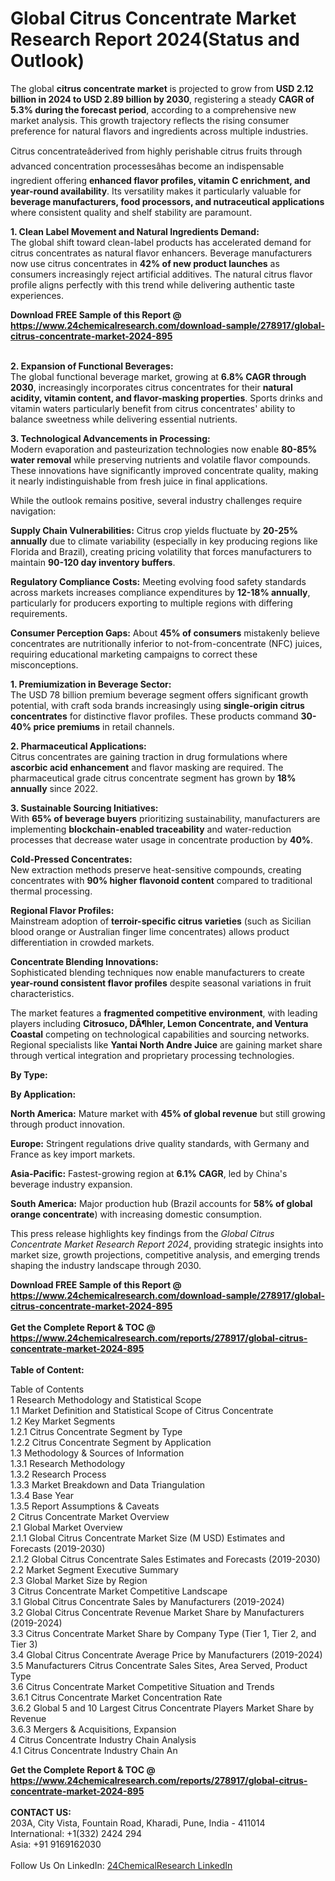 <h1>Global Citrus Concentrate Market Research Report 2024(Status and Outlook)</h1><p>The global <strong>citrus concentrate market</strong> is projected to grow from <strong>USD 2.12 billion in 2024 to USD 2.89 billion by 2030</strong>, registering a steady <strong>CAGR of 5.3% during the forecast period</strong>, according to a comprehensive new market analysis. This growth trajectory reflects the rising consumer preference for natural flavors and ingredients across multiple industries.</p><p>Citrus concentrateâderived from highly perishable citrus fruits through advanced concentration processesâhas become an indispensable ingredient offering <strong>enhanced flavor profiles, vitamin C enrichment, and year-round availability</strong>. Its versatility makes it particularly valuable for <strong>beverage manufacturers, food processors, and nutraceutical applications</strong> where consistent quality and shelf stability are paramount.</p><p><strong>1. Clean Label Movement and Natural Ingredients Demand:</strong><br>
The global shift toward clean-label products has accelerated demand for citrus concentrates as natural flavor enhancers. Beverage manufacturers now use citrus concentrates in <strong>42% of new product launches</strong> as consumers increasingly reject artificial additives. The natural citrus flavor profile aligns perfectly with this trend while delivering authentic taste experiences.</p><div><b>Download FREE Sample of this Report @ 
            <a href="https://www.24chemicalresearch.com/download-sample/278917/global-citrus-concentrate-market-2024-895">
            https://www.24chemicalresearch.com/download-sample/278917/global-citrus-concentrate-market-2024-895</a></b></div><br><p><strong>2. Expansion of Functional Beverages:</strong><br>
The global functional beverage market, growing at <strong>6.8% CAGR through 2030</strong>, increasingly incorporates citrus concentrates for their <strong>natural acidity, vitamin content, and flavor-masking properties</strong>. Sports drinks and vitamin waters particularly benefit from citrus concentrates' ability to balance sweetness while delivering essential nutrients.</p><p><strong>3. Technological Advancements in Processing:</strong><br>
Modern evaporation and pasteurization technologies now enable <strong>80-85% water removal</strong> while preserving nutrients and volatile flavor compounds. These innovations have significantly improved concentrate quality, making it nearly indistinguishable from fresh juice in final applications.</p><p>While the outlook remains positive, several industry challenges require navigation:</p><p><strong>Supply Chain Vulnerabilities:</strong> Citrus crop yields fluctuate by <strong>20-25% annually</strong> due to climate variability (especially in key producing regions like Florida and Brazil), creating pricing volatility that forces manufacturers to maintain <strong>90-120 day inventory buffers</strong>.</p><p><strong>Regulatory Compliance Costs:</strong> Meeting evolving food safety standards across markets increases compliance expenditures by <strong>12-18% annually</strong>, particularly for producers exporting to multiple regions with differing requirements.</p><p><strong>Consumer Perception Gaps:</strong> About <strong>45% of consumers</strong> mistakenly believe concentrates are nutritionally inferior to not-from-concentrate (NFC) juices, requiring educational marketing campaigns to correct these misconceptions.</p><p><strong>1. Premiumization in Beverage Sector:</strong><br>
The USD 78 billion premium beverage segment offers significant growth potential, with craft soda brands increasingly using <strong>single-origin citrus concentrates</strong> for distinctive flavor profiles. These products command <strong>30-40% price premiums</strong> in retail channels.</p><p><strong>2. Pharmaceutical Applications:</strong><br>
Citrus concentrates are gaining traction in drug formulations where <strong>ascorbic acid enhancement</strong> and flavor masking are required. The pharmaceutical grade citrus concentrate segment has grown by <strong>18% annually</strong> since 2022.</p><p><strong>3. Sustainable Sourcing Initiatives:</strong><br>
With <strong>65% of beverage buyers</strong> prioritizing sustainability, manufacturers are implementing <strong>blockchain-enabled traceability</strong> and water-reduction processes that decrease water usage in concentrate production by <strong>40%</strong>.</p><p><strong>Cold-Pressed Concentrates:</strong><br>
	New extraction methods preserve heat-sensitive compounds, creating concentrates with <strong>90% higher flavonoid content</strong> compared to traditional thermal processing.</p><p><strong>Regional Flavor Profiles:</strong><br>
	Mainstream adoption of <strong>terroir-specific citrus varieties</strong> (such as Sicilian blood orange or Australian finger lime concentrates) allows product differentiation in crowded markets.</p><p><strong>Concentrate Blending Innovations:</strong><br>
	Sophisticated blending techniques now enable manufacturers to create <strong>year-round consistent flavor profiles</strong> despite seasonal variations in fruit characteristics.</p><p>The market features a <strong>fragmented competitive environment</strong>, with leading players including <strong>Citrosuco, DÃ¶hler, Lemon Concentrate, and Ventura Coastal</strong> competing on technological capabilities and sourcing networks. Regional specialists like <strong>Yantai North Andre Juice</strong> are gaining market share through vertical integration and proprietary processing technologies.</p><p><strong>By Type:</strong></p><p><strong>By Application:</strong></p><p><strong>North America:</strong> Mature market with <strong>45% of global revenue</strong> but still growing through product innovation.</p><p><strong>Europe:</strong> Stringent regulations drive quality standards, with Germany and France as key import markets.</p><p><strong>Asia-Pacific:</strong> Fastest-growing region at <strong>6.1% CAGR</strong>, led by China's beverage industry expansion.</p><p><strong>South America:</strong> Major production hub (Brazil accounts for <strong>58% of global orange concentrate</strong>) with increasing domestic consumption.</p><p>This press release highlights key findings from the <em>Global Citrus Concentrate Market Research Report 2024</em>, providing strategic insights into market size, growth projections, competitive analysis, and emerging trends shaping the industry landscape through 2030.</p><div><b>Download FREE Sample of this Report @ 
            <a href="https://www.24chemicalresearch.com/download-sample/278917/global-citrus-concentrate-market-2024-895">
            https://www.24chemicalresearch.com/download-sample/278917/global-citrus-concentrate-market-2024-895</a></b></div><br><div><b>Get the Complete Report & TOC @ 
            <a href="https://www.24chemicalresearch.com/reports/278917/global-citrus-concentrate-market-2024-895">
            https://www.24chemicalresearch.com/reports/278917/global-citrus-concentrate-market-2024-895</a></b></div><br>
            <b>Table of Content:</b><p>Table of Contents<br />
 1 Research Methodology and Statistical Scope<br />
 1.1 Market Definition and Statistical Scope of Citrus Concentrate<br />
 1.2 Key Market Segments<br />
 1.2.1 Citrus Concentrate Segment by Type<br />
 1.2.2 Citrus Concentrate Segment by Application<br />
 1.3 Methodology & Sources of Information<br />
 1.3.1 Research Methodology<br />
 1.3.2 Research Process<br />
 1.3.3 Market Breakdown and Data Triangulation<br />
 1.3.4 Base Year<br />
 1.3.5 Report Assumptions & Caveats<br />
 2 Citrus Concentrate Market Overview<br />
 2.1 Global Market Overview<br />
 2.1.1 Global Citrus Concentrate Market Size (M USD) Estimates and Forecasts (2019-2030)<br />
 2.1.2 Global Citrus Concentrate Sales Estimates and Forecasts (2019-2030)<br />
 2.2 Market Segment Executive Summary<br />
 2.3 Global Market Size by Region<br />
 3 Citrus Concentrate Market Competitive Landscape<br />
 3.1 Global Citrus Concentrate Sales by Manufacturers (2019-2024)<br />
 3.2 Global Citrus Concentrate Revenue Market Share by Manufacturers (2019-2024)<br />
 3.3 Citrus Concentrate Market Share by Company Type (Tier 1, Tier 2, and Tier 3)<br />
 3.4 Global Citrus Concentrate Average Price by Manufacturers (2019-2024)<br />
 3.5 Manufacturers Citrus Concentrate Sales Sites, Area Served, Product Type<br />
 3.6 Citrus Concentrate Market Competitive Situation and Trends<br />
 3.6.1 Citrus Concentrate Market Concentration Rate<br />
 3.6.2 Global 5 and 10 Largest Citrus Concentrate Players Market Share by Revenue<br />
 3.6.3 Mergers & Acquisitions, Expansion<br />
 4 Citrus Concentrate Industry Chain Analysis<br />
 4.1 Citrus Concentrate Industry Chain An</p><div><b>Get the Complete Report & TOC @ 
            <a href="https://www.24chemicalresearch.com/reports/278917/global-citrus-concentrate-market-2024-895">
            https://www.24chemicalresearch.com/reports/278917/global-citrus-concentrate-market-2024-895</a></b></div><br><b>CONTACT US:</b><br>
            203A, City Vista, Fountain Road, Kharadi, Pune, India - 411014<br>
            International: +1(332) 2424 294<br>
            Asia: +91 9169162030 <br><br>
            Follow Us On LinkedIn: <a href="https://www.linkedin.com/company/24chemicalresearch/">24ChemicalResearch LinkedIn</a>